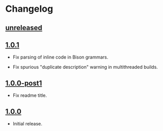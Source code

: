 # Changelog

## [unreleased]

## [1.0.1]

- Fix parsing of inline code in Bison grammars.

- Fix spurious "duplicate description" warning in multithreaded builds.

## [1.0.0-post1]

- Fix readme title.

## [1.0.0]

- Initial release.

[unreleased]: https://github.com/taminomara/sphinx-syntax/compare/v1.0.1...HEAD
[1.0.1]: https://github.com/taminomara/sphinx-syntax/compare/v1.0.0-post1...v1.0.1
[1.0.0-post1]: https://github.com/taminomara/sphinx-syntax/compare/v1.0.0...v1.0.0-post1
[1.0.0]: https://github.com/taminomara/sphinx-syntax/releases/tag/v1.0.0
